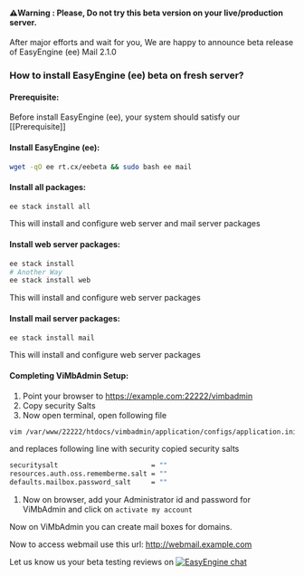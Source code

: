 #### :warning:**Warning : Please, Do not try this beta version on your live/production server.**
After major efforts and wait for you, We are happy to announce beta release of EasyEngine (ee) Mail 2.1.0 


### **How to install EasyEngine (ee) beta on fresh server?**
####  **Prerequisite:**
Before install EasyEngine (ee), your system should satisfy our [[Prerequisite]] 

#### **Install EasyEngine (ee):**
```bash
wget -qO ee rt.cx/eebeta && sudo bash ee mail 
```
#### **Install all packages:**
```bash
ee stack install all
```
This will install and configure web server and mail server packages


#### **Install web server packages:**
```bash
ee stack install
# Another Way
ee stack install web
```
This will install and configure web server packages 

#### **Install mail server packages:**
```bash
ee stack install mail
```
This will install and configure web server packages

#### **Completing ViMbAdmin Setup:**
1. Point your browser to https://example.com:22222/vimbadmin
1. Copy security Salts
1. Now open terminal, open following file

 ```bash
 vim /var/www/22222/htdocs/vimbadmin/application/configs/application.ini
 ```
 and replaces following line with security copied security salts

 ```bash
 securitysalt                       = ""
 resources.auth.oss.rememberme.salt = ""
 defaults.mailbox.password_salt     = ""
 ```
1. Now on browser, add your Administrator id and password for ViMbAdmin and click on `activate my account`

Now on ViMbAdmin you can create mail boxes for domains.

Now to access webmail use this url: http://webmail.example.com


Let us know us your beta testing reviews on [![EasyEngine chat](https://badges.gitter.im/rtCamp/easyengine.png)](https://gitter.im/rtCamp/easyengine)
